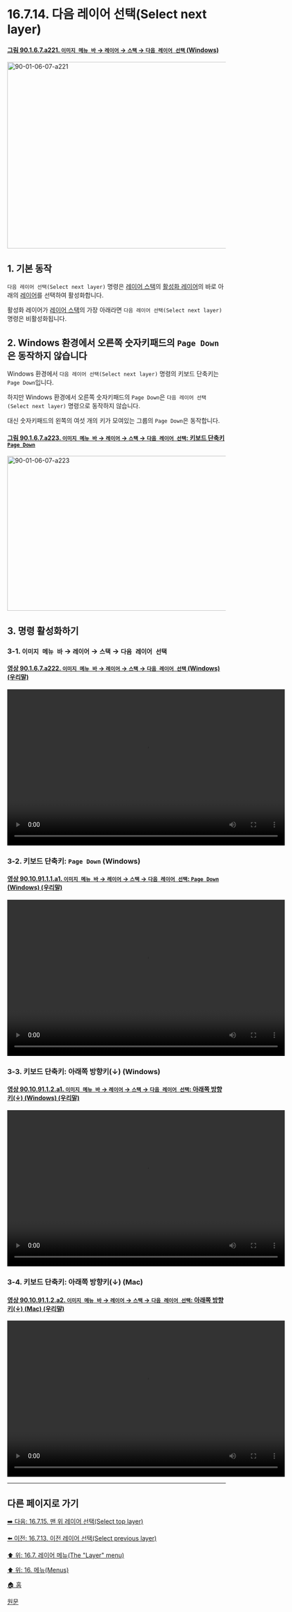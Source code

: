 # 16.7.14. 다음 레이어 선택(Select next layer)

<a id="90-01-06-07-a221"></a>

#### [그림 90.1.6.7.a221. `이미지 메뉴 바` → `레이어` → `스택` → `다음 레이어 선택` (Windows)](./90-01-06-07-stack.md#90-01-06-07-a221)
<img width="719" height="430" alt="90-01-06-07-a221" src="https://github.com/user-attachments/assets/f8038224-bfce-410d-a98c-b4b66bd3c633" />

<a id="16-07-14-s1"></a>

## 1. 기본 동작
`다음 레이어 선택(Select next layer)` 명령은 [레이어 스택](./19-glossaryx-layer_stack.md)의 [활성화 레이어](./19-glossaryx-active_layer.md)의 바로 아래의 [레이어](./19-glossaryx-layer.md)를 선택하여 활성화합니다.

활성화 레이어가 [레이어 스택](./19-glossaryx-layer_stack.md)의 가장 아래라면 `다음 레이어 선택(Select next layer)` 명령은 비활성화됩니다.

<a id="16-07-14-s2"></a>

## 2. Windows 환경에서 오른쪽 숫자키패드의 `Page Down`은 동작하지 않습니다
Windows 환경에서 `다음 레이어 선택(Select next layer)` 명령의 키보드 단축키는 `Page Down`입니다.

하지만 Windows 환경에서 오른쪽 숫자키패드의 `Page Down`은 `다음 레이어 선택(Select next layer)` 명령으로 동작하지 않습니다.

대신 숫자키패드의 왼쪽의 여섯 개의 키가 모여있는 그룹의 `Page Down`은 동작합니다.

<a id="90-01-06-07-a223"></a>

#### [그림 90.1.6.7.a223. `이미지 메뉴 바` → `레이어` → `스택` → `다음 레이어 선택`: 키보드 단축키 `Page Down`](./90-01-06-07-stack.md#90-01-06-07-a223)
<img width="980" height="357" alt="90-01-06-07-a223" src="https://github.com/user-attachments/assets/d6d0dcd0-6847-4068-9f43-834461a8e6eb" />

<a id="16-07-14-s3"></a>

## 3. 명령 활성화하기

<a id="16-07-14-s3-01"></a>

### 3-1. `이미지 메뉴 바` → `레이어` → `스택` → `다음 레이어 선택`

<a id="90-01-06-07-a222"></a>

#### [영상 90.1.6.7.a222. `이미지 메뉴 바` → `레이어` → `스택` → `다음 레이어 선택` (Windows) (우리말)](./90-01-06-07-stack.md#90-01-06-07-a222)
<video controls="controls" width="640" height="360" src="https://github.com/user-attachments/assets/579bcc84-a896-4008-b8d4-70949e2cdf1a"></video>

<a id="16-07-14-s3-02"></a>

### 3-2. 키보드 단축키: `Page Down` (Windows)

<a id="90-10-91-01-01-a1"></a>

#### [영상 90.10.91.1.1.a1. `이미지 메뉴 바` → `레이어` → `스택` → `다음 레이어 선택`: `Page Down` (Windows) (우리말)](./90-10-91-01-01-page_down.md#90-10-91-01-01-a1)
<video controls="controls" width="640" height="360" src="https://github.com/user-attachments/assets/9297c726-c44a-4dc4-b69a-e9cbfb5271e5"></video>

<a id="16-07-14-s3-03"></a>

### 3-3. 키보드 단축키: 아래쪽 방향키(↓) (Windows)

<a id="90-10-91-01-02-a1"></a>

#### [영상 90.10.91.1.2.a1. `이미지 메뉴 바` → `레이어` → `스택` → `다음 레이어 선택`: 아래쪽 방향키(↓) (Windows) (우리말)](./90-10-91-01-02-down_arrow.md#90-10-91-01-02-a1)
<video controls="controls" width="640" height="360" src="https://github.com/user-attachments/assets/8fe0264b-06ea-4da6-8b66-c8cf84a6f988"></video>

<a id="16-07-14-s3-04"></a>

### 3-4. 키보드 단축키: 아래쪽 방향키(↓) (Mac)

<a id="90-10-91-01-02-a2"></a>

#### [영상 90.10.91.1.2.a2. `이미지 메뉴 바` → `레이어` → `스택` → `다음 레이어 선택`: 아래쪽 방향키(↓) (Mac) (우리말)](./90-10-91-01-02-down_arrow.md#90-10-91-01-02-a2)
<video controls="controls" width="640" height="360" src="https://github.com/user-attachments/assets/2c65fb72-9317-479a-b245-4c0b5cd33185"></video>

***

## 다른 페이지로 가기

[➡️ 다음: 16.7.15. 맨 위 레이어 선택(Select top layer)](./16-07-15-select-top-layer.md)

[⬅️ 이전: 16.7.13. 이전 레이어 선택(Select previous layer)](./16-07-13-select-previous-layer.md)

[⬆️ 위: 16.7. 레이어 메뉴(The "Layer" menu)](./16-07-00-the-layer-menu.md)

[⬆️ 위: 16. 메뉴(Menus)](./16-00-menus.md)

[🏠 홈](./00-home.md)

[원문](https://docs.gimp.org/2.10/ko/gimp-layer-next.html)
